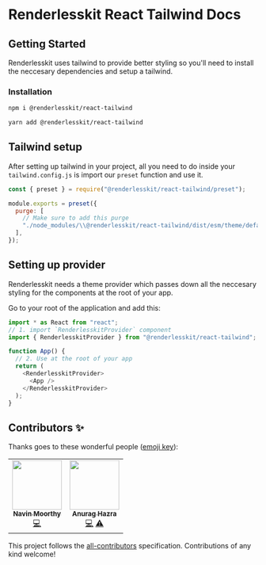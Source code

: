 # Renderlesskit React Tailwind Docs

## Getting Started

Renderlesskit uses tailwind to provide better styling so you'll need to install
the neccesary dependencies and setup a tailwind.

### Installation

```bash
npm i @renderlesskit/react-tailwind
```

```bash
yarn add @renderlesskit/react-tailwind
```

## Tailwind setup

After setting up tailwind in your project, all you need to do inside your
`tailwind.config.js` is import our `preset` function and use it.

```js
const { preset } = require("@renderlesskit/react-tailwind/preset");

module.exports = preset({
  purge: [
    // Make sure to add this purge
    "./node_modules/\\@renderlesskit/react-tailwind/dist/esm/theme/defaultTheme/*.js",
  ],
});
```

## Setting up provider

Renderlesskit needs a theme provider which passes down all the neccesary styling
for the components at the root of your app.

Go to your root of the application and add this:

```js
import * as React from "react";
// 1. import `RenderlesskitProvider` component
import { RenderlesskitProvider } from "@renderlesskit/react-tailwind";

function App() {
  // 2. Use at the root of your app
  return (
    <RenderlesskitProvider>
      <App />
    </RenderlesskitProvider>
  );
}
```

## Contributors ✨

Thanks goes to these wonderful people
([emoji key](https://allcontributors.org/docs/en/emoji-key)):

<!-- ALL-CONTRIBUTORS-LIST:START - Do not remove or modify this section -->
<!-- prettier-ignore-start -->
<!-- markdownlint-disable -->
<table>
  <tr>
    <td align="center"><a href="https://navinmoorthy.me/"><img src="https://avatars.githubusercontent.com/u/39694575?v=4?s=100" width="100px;" alt=""/><br /><sub><b>Navin Moorthy</b></sub></a><br /><a href="https://github.com/timelessco/renderlesskit-react-tailwind-docs/commits?author=navin-moorthy" title="Code">💻</a></td>
    <td align="center"><a href="https://anuraghazra.github.io/"><img src="https://avatars.githubusercontent.com/u/35374649?v=4?s=100" width="100px;" alt=""/><br /><sub><b>Anurag Hazra</b></sub></a><br /><a href="https://github.com/timelessco/renderlesskit-react-tailwind-docs/commits?author=anuraghazra" title="Code">💻</a> <a href="https://github.com/timelessco/renderlesskit-react-tailwind-docs/commits?author=anuraghazra" title="Tests">⚠️</a></td>
  </tr>
</table>

<!-- markdownlint-restore -->
<!-- prettier-ignore-end -->

<!-- ALL-CONTRIBUTORS-LIST:END -->

This project follows the
[all-contributors](https://github.com/all-contributors/all-contributors)
specification. Contributions of any kind welcome!
